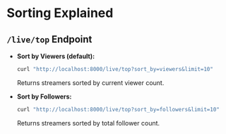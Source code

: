 # Sorting Explained

## `/live/top` Endpoint

- **Sort by Viewers (default):**

  ```bash
  curl "http://localhost:8000/live/top?sort_by=viewers&limit=10"
  ```

  Returns streamers sorted by current viewer count.

- **Sort by Followers:**
  ```bash
  curl "http://localhost:8000/live/top?sort_by=followers&limit=10"
  ```
  Returns streamers sorted by total follower count.
